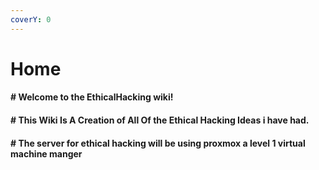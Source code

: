 ```yaml
---
coverY: 0
---
```


# Home

#### # Welcome to the EthicalHacking wiki!

#### # This Wiki Is A Creation of All Of the Ethical Hacking Ideas i have had.

#### # The server for ethical hacking will be using proxmox a level 1 virtual machine manger
